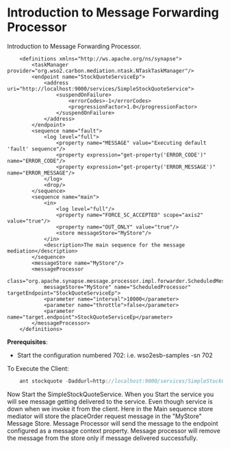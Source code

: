 # Introduction to Message Forwarding Processor

Introduction to Message Forwarding Processor.

```
    <definitions xmlns="http://ws.apache.org/ns/synapse">
        <taskManager provider="org.wso2.carbon.mediation.ntask.NTaskTaskManager"/>
        <endpoint name="StockQuoteServiceEp">
            <address uri="http://localhost:9000/services/SimpleStockQuoteService">
                <suspendOnFailure>
                    <errorCodes>-1</errorCodes>
                    <progressionFactor>1.0</progressionFactor>
                </suspendOnFailure>
            </address>
        </endpoint>
        <sequence name="fault">
            <log level="full">
                <property name="MESSAGE" value="Executing default 'fault' sequence"/>
                <property expression="get-property('ERROR_CODE')" name="ERROR_CODE"/>
                <property expression="get-property('ERROR_MESSAGE')" name="ERROR_MESSAGE"/>
            </log>
            <drop/>
        </sequence>
        <sequence name="main">
            <in>
                <log level="full"/>
                <property name="FORCE_SC_ACCEPTED" scope="axis2" value="true"/>
                <property name="OUT_ONLY" value="true"/>
                <store messageStore="MyStore"/>
            </in>
            <description>The main sequence for the message mediation</description>
        </sequence>
        <messageStore name="MyStore"/>
        <messageProcessor
            class="org.apache.synapse.message.processor.impl.forwarder.ScheduledMessageForwardingProcessor"
            messageStore="MyStore" name="ScheduledProcessor" targetEndpoint="StockQuoteServiceEp">
            <parameter name="interval">10000</parameter>
            <parameter name="throttle">false</parameter>
            <parameter name="target.endpoint">StockQuoteServiceEp</parameter>
        </messageProcessor>
    </definitions>
```

**Prerequisites**:

-   Start the configuration numbered 702: i.e. wso2esb-samples -sn 702

To Execute the Client:

``` java
    ant stockquote -Daddurl=http://localhost:9000/services/SimpleStockQuoteService -Dtrpurl=http://localhost:8280/ -Dmode=placeorder
```

Now Start the SimpleStockQuoteService. When you Start the service you
will see message getting delivered to the service. Even though service
is down when we invoke it from the client. Here in the Main sequence
store mediator will store the placeOrder request message in the
"MyStore" Message Store. Message Processor will send the message to the
endpoint configured as a message context property. Message processor
will remove the message from the store only if message delivered
successfully.
